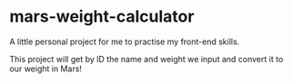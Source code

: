 # mars-weight-calculator
A little personal project for me to practise my front-end skills.

This project will get by ID the name and weight we input and convert it to our weight in Mars!